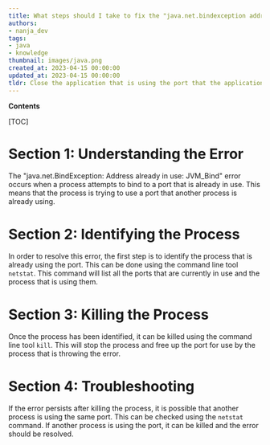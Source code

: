 ```yaml
---
title: What steps should I take to fix the "java.net.bindexception address already in use jvm_bind" error?
authors:
- nanja_dev
tags:
- java
- knowledge
thumbnail: images/java.png
created_at: 2023-04-15 00:00:00
updated_at: 2023-04-15 00:00:00
tldr: Close the application that is using the port that the application is attempting to bind to.
---
```


**Contents**

[TOC]

# Section 1: Understanding the Error
The "java.net.BindException: Address already in use: JVM_Bind" error occurs when a process attempts to bind to a port that is already in use. This means that the process is trying to use a port that another process is already using.

# Section 2: Identifying the Process
In order to resolve this error, the first step is to identify the process that is already using the port. This can be done using the command line tool `netstat`. This command will list all the ports that are currently in use and the process that is using them.

# Section 3: Killing the Process
Once the process has been identified, it can be killed using the command line tool `kill`. This will stop the process and free up the port for use by the process that is throwing the error.

# Section 4: Troubleshooting
If the error persists after killing the process, it is possible that another process is using the same port. This can be checked using the `netstat` command. If another process is using the port, it can be killed and the error should be resolved.

